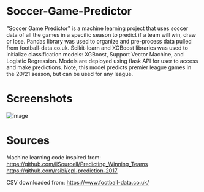 # Soccer-Game-Predictor
"Soccer Game Predictor" is a machine learning project that uses soccer data of all the games in a specific season to predict if a team will win, draw or lose. Pandas library was used to organize and pre-process data pulled from football-data.co.uk. Scikit-learn and XGBoost libraries was used to initialize classification models: XGBoost, Support Vector Machine, and Logistic Regression. Models are deployed using flask API for user to access and make predictions. Note, this model predicts premier league games in the 20/21 season, but can be used for any league.

# Screenshots
![image](https://user-images.githubusercontent.com/83434982/117752308-88294d00-b1e4-11eb-8e74-e1eadb25c04e.png)

# Sources
Machine learning code inspired from:<br/>
https://github.com/llSourcell/Predicting_Winning_Teams<br/>
https://github.com/rsibi/epl-prediction-2017

CSV downloaded from:
https://www.football-data.co.uk/
